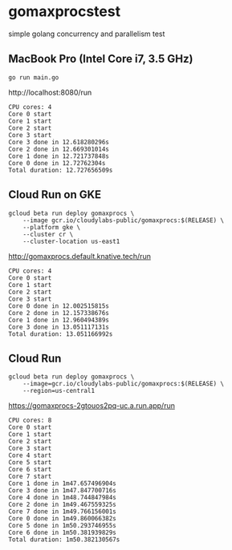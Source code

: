 # gomaxprocstest

simple golang concurrency and parallelism test

## MacBook Pro (Intel Core i7, 3.5 GHz)

```shell
go run main.go
```

http://localhost:8080/run

```shell
CPU cores: 4
Core 0 start
Core 1 start
Core 2 start
Core 3 start
Core 3 done in 12.618280296s
Core 2 done in 12.669301014s
Core 1 done in 12.721737848s
Core 0 done in 12.72762304s
Total duration: 12.727656509s
```

## Cloud Run on GKE

```shell
gcloud beta run deploy gomaxprocs \
    --image gcr.io/cloudylabs-public/gomaxprocs:$(RELEASE) \
    --platform gke \
    --cluster cr \
    --cluster-location us-east1
```

http://gomaxprocs.default.knative.tech/run

```shell
CPU cores: 4
Core 0 start
Core 1 start
Core 2 start
Core 3 start
Core 0 done in 12.002515815s
Core 2 done in 12.157338676s
Core 1 done in 12.960494389s
Core 3 done in 13.051117131s
Total duration: 13.051166992s
```

## Cloud Run

```shell
gcloud beta run deploy gomaxprocs \
	--image=gcr.io/cloudylabs-public/gomaxprocs:$(RELEASE) \
	--region=us-central1
```

https://gomaxprocs-2gtouos2pq-uc.a.run.app/run

```shell
CPU cores: 8
Core 0 start
Core 1 start
Core 2 start
Core 3 start
Core 4 start
Core 5 start
Core 6 start
Core 7 start
Core 1 done in 1m47.657496904s
Core 3 done in 1m47.847700716s
Core 4 done in 1m48.744847984s
Core 2 done in 1m49.467559325s
Core 7 done in 1m49.766156001s
Core 0 done in 1m49.860066382s
Core 5 done in 1m50.293746955s
Core 6 done in 1m50.381939829s
Total duration: 1m50.382130567s
```
